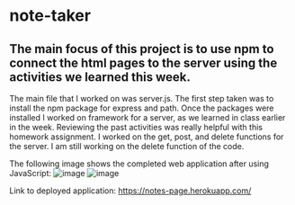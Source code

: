 # note-taker

## The main focus of this project is to use npm to connect the html pages to the server using the activities we learned this week.

The main file that I worked on was server.js. The first step taken was to install the npm package for express and path. Once the packages were installed I worked on framework for a server, as we learned in class earlier in the week. Reviewing the past activities was really helpful with this homework assignment. I worked on the get, post, and delete functions for the server. I am still working on the delete function of the code.

The following image shows the completed web application after using JavaScript:
![image](https://fullpagescreencapture.com/screen/df0b1321b95f6b0718f1276de6ffc226.jpg)
![image](https://fullpagescreencapture.com/screen/50c674ac662682be10f8b91b159b8b51.jpg)

Link to deployed application:
https://notes-page.herokuapp.com/
